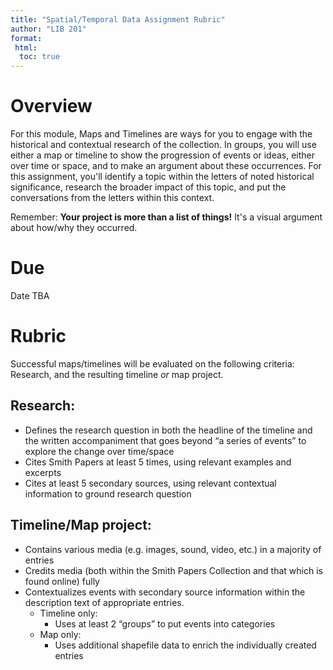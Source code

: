 ```yaml
---
title: "Spatial/Temporal Data Assignment Rubric"
author: "LIB 201"
format:
 html:
  toc: true 
--- 
```


# Overview
For this module, Maps and Timelines are ways for you to engage with the historical and contextual research of the collection. In groups, you will use either a map or timeline to show the progression of events or ideas, either over time or space, and to make an argument about these occurrences. For this assignment, you'll identify a topic within the letters of noted historical significance, research the broader impact of this topic, and put the conversations from the letters within this context.

Remember: **Your project is more than a list of things!** It's a visual argument about how/why they occurred.

# Due
Date TBA

# Rubric
Successful maps/timelines will be evaluated on the following criteria: Research, and the resulting timeline *or* map project.

## Research:
- Defines the research question in both the headline of the timeline and the written accompaniment that goes beyond “a series of events” to explore the change over time/space
- Cites Smith Papers at least 5 times, using  relevant examples and excerpts
- Cites at least 5 secondary sources, using relevant contextual information to ground research question

## Timeline/Map project:
- Contains various media (e.g. images, sound, video, etc.) in a majority of entries
- Credits media (both within the Smith Papers Collection and that which is found online) fully
- Contextualizes events with secondary source information within the description text of appropriate entries.
    - Timeline only:
        - Uses at least 2 “groups” to put events into categories
    - Map only: 
        - Uses additional shapefile data to enrich the individually created entries
